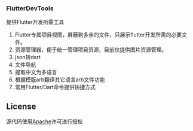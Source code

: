 ### FlutterDevTools
提供Flutter开发所需工具

1. Flutter专属项目视图，屏蔽到多余的文件，只展示flutter开发所需的必要文件。
2. 资源管理器，便于统一管理项目资源，目前仅提供图片资源管理。
3. json转dart
4. 文件导航
5. 提取中文为多语言
6. 根据模版arb翻译其它语言arb文件功能
7. 常用Flutter/Dart命令提供快捷方式

## License

源代码使用[Apache](LICENSE)许可进行授权


